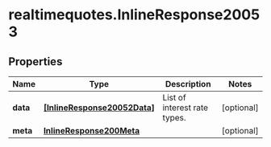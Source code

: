 # realtimequotes.InlineResponse20053

## Properties

Name | Type | Description | Notes
------------ | ------------- | ------------- | -------------
**data** | [**[InlineResponse20052Data]**](InlineResponse20052Data.md) | List of interest rate types. | [optional] 
**meta** | [**InlineResponse200Meta**](InlineResponse200Meta.md) |  | [optional] 


